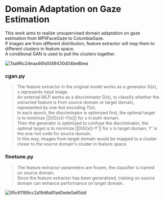 # Domain Adaptation on Gaze Estimation
This work aims to realize unsupervised domain adaptation on gaze estimation from MPIIFaceGaze to ColumbiaGaze.  
If images are from different distribution, feature extractor will map them to different clusters in feature space.   
A conditional GAN is used to pull the clusters together.  


![7aa96c24eaa46fa1049430d04be8bea](https://user-images.githubusercontent.com/87518590/173186927-18a22587-8433-4ada-a5a8-3bf96ac8cbb5.png)
### cgan.py
>The feature  extractor in the original model works as a generator G(x), x represents input image.   
>An external MLP works as a discriminator D(x), to classify whether the extracted feature is from source domain or target domain, represented by one-hot encoding Y(x).  
>In each epoch, the discriminator is optimized first, the optimal target is to minimize ||D(G(x))-Y(x)|| for x in both domain.  
>Then the generator is optimized to confuse the discriminator, the optimal target is to minimize ||D(G(x))-Y'|| for x in target domain, Y' is the one-hot code for source domain.  
>In this way, images from target domain would be mapped to a cluster closer to the source domain's cluster in feature space.
### finetune.py
>The feature extractor parameters are frozen, the classifier is trained on source domain.  
>Since the feature extractor has been generalized, training on source domain can enhance performance on target domain.

![95c61169cc2a19d6a91ad0ede0a65dd](https://user-images.githubusercontent.com/87518590/173186910-fa266fa8-fd47-4591-9784-69955d840ee7.png)
